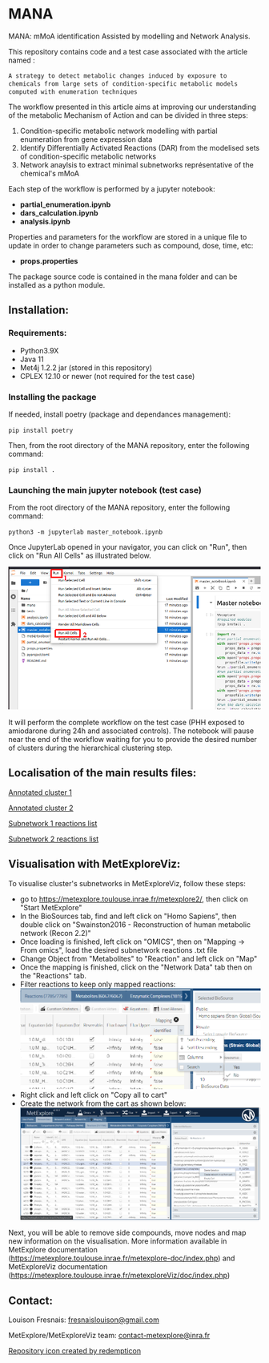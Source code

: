 # MANA
MANA: mMoA identification Assisted by modelling and Network Analysis.

This repository contains code and a test case associated with the article named : 

    A strategy to detect metabolic changes induced by exposure to chemicals from large sets of condition-specific metabolic models computed with enumeration techniques

The workflow presented in this article aims at improving our understanding of the metabolic Mechanism of Action and can be divided in three steps:
1. Condition-specific metabolic network modelling with partial enumeration from gene expression data
2. Identify Differentially Activated Reactions (DAR) from the modelised sets of condition-specific metabolic networks
3. Network anaylsis to extract minimal subnetworks représentative of the chemical's mMoA

Each step of the workflow is performed by a jupyter notebook:
* **partial_enumeration.ipynb**
* **dars_calculation.ipynb**
* **analysis.ipynb**

Properties and parameters for the workflow are stored in a unique file to update in order to change parameters such as compound, dose, time, etc:
* **props.properties**

The package source code is contained in the mana folder and can be installed as a python module.
## Installation:
### Requirements:

* Python3.9X
* Java 11
* Met4j 1.2.2 jar (stored in this repository)
* CPLEX 12.10 or newer (not required for the test case)

### Installing the package

If needed, install poetry (package and dependances management):

<code>pip install poetry</code>

Then, from the root directory of the MANA repository, enter the following command:

<code>pip install .</code>

### Launching the main jupyter notebook (test case)

From the root directory of the MANA repository, enter the following command:

<code>python3 -m jupyterlab master_notebook.ipynb</code>

Once JupyterLab opened in your navigator, you can click on "Run", then click on "Run All Cells" as illustrated below.

![Alt text](readme_figures/jupyterlab_interface_example.png)

It will perform the complete workflow on the test case (PHH exposed to amiodarone during 24h and associated controls).
The notebook will pause near the end of the workflow waiting for you to provide the desired number of clusters during the hierarchical clustering step.

## Localisation of the main results files:

[Annotated cluster 1](tests/analysis/clusters_annotation_tables/amiodarone_24_hr_extracellexclude_cluster1_table.xlsx)

[Annotated cluster 2](tests/analysis/clusters_annotation_tables/amiodarone_24_hr_extracellexclude_cluster2_table.xlsx)

[Subnetwork 1 reactions list](tests/analysis/subnetwork_reactions/amiodarone_24_hr_extracellexclude_cluster1_undirected_r2_noisecond_extracell.txt)

[Subnetwork 2 reactions list](tests/analysis/subnetwork_reactions/amiodarone_24_hr_extracellexclude_cluster2_undirected_r2_noisecond_extracell.txt)

## Visualisation with MetExploreViz:

To visualise cluster's subnetworks in MetExploreViz, follow these steps:
* go to https://metexplore.toulouse.inrae.fr/metexplore2/, then click on "Start MetExplore"
* In the BioSources tab, find and left click on "Homo Sapiens", then double click on "Swainston2016 - Reconstruction of human metabolic network (Recon 2.2)"
* Once loading is finished, left click on "OMICS", then on "Mapping -> From omics", load the desired subnetwork reactions .txt file
* Change Object from "Metabolites" to "Reaction" and left click on "Map"
* Once the mapping is finished, click on the "Network Data" tab then on the "Reactions" tab.
* Filter reactions to keep only mapped reactions:
    ![Alt text](readme_figures/filter_reactions.png)
* Right click and left click on "Copy all to cart"
* Create the network from the cart as shown below:
    ![Alt text](readme_figures/graph_from_cart.png)

Next, you will be able to remove side compounds, move nodes and map new information on the visualisation.
More information available in MetExplore documentation (https://metexplore.toulouse.inrae.fr/metexplore-doc/index.php) and MetExploreViz documentation (https://metexplore.toulouse.inrae.fr/metexploreViz/doc/index.php)


## Contact:
Louison Fresnais: fresnaislouison@gmail.com

MetExplore/MetExploreViz team: contact-metexplore@inra.fr

<a href="https://www.flaticon.com/free-icons/elixir" title="elixir icons">Repository icon created by redempticon</a>

